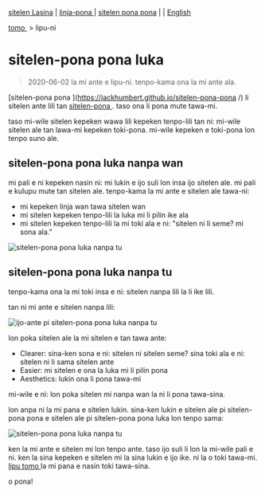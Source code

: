 [sitelen Lasina](https://joelthomastr.github.io/tokipona/sitelen-pona-pona-luka_si) | [<span class="lp">linja-pona </span>](https://joelthomastr.github.io/tokipona/sitelen-pona-pona-luka_lp) | [<span class="spp">sitelen pona pona</span>](https://joelthomastr.github.io/tokipona/sitelen-pona-pona-luka_spp) | [<i class="twa twa-framed-picture"></i><i class="twa twa-red-heart"></i>](https://joelthomastr.github.io/tokipona/sitelen-pona-pona-luka_se) | [English](https://joelthomastr.github.io/tokipona/sitelen-pona-pona-luka_en)

[<span class="lp">tomo </span>](https://joelthomastr.github.io/tokipona/READMElp)&nbsp;> <span class="lp">lipu-ni </span>

# <span class="lp">sitelen-pona pona luka </span>

> 2020-06-02 <span class="lp">la mi ante e lipu-ni. tenpo-kama ona la mi ante ala. </span>

[<span class="lp">sitelen-pona pona </span>](https://jackhumbert.github.io/sitelen-pona-pona </span>/) <span class="lp">li sitelen ante lili tan </span> [<span class="lp">sitelen-pona </span>](http://tokipona.net/tp/janpije/hieroglyphs.php). <span class="lp">taso ona li pona mute tawa-mi. </span>

<span class="lp">taso mi-wile sitelen kepeken wawa lili kepeken tenpo-lili tan ni: mi-wile sitelen ale tan lawa-mi kepeken toki-pona. mi-wile kepeken e toki-pona lon tenpo suno ale. </span>

## <span class="lp">sitelen-pona pona luka nanpa wan </span>

<span class="lp">mi pali e ni kepeken nasin ni: mi lukin e ijo suli lon insa ijo sitelen ale. mi pali e kulupu mute tan sitelen ale. tenpo-kama la mi ante e sitelen ale tawa-ni: </span>
- <span class="lp">mi kepeken linja wan tawa sitelen wan </span>
- <span class="lp">mi sitelen kepeken tenpo-lili la luka mi li pilin ike ala </span>
- <span class="lp">mi sitelen kepeken tenpo-lili la mi toki ala e ni: "sitelen ni li seme? mi sona ala." </span>

![<span class="lp">sitelen-pona pona luka nanpa tu </span>](https://joelthomastr.github.io/tokipona/sppl-v1.png)

## <span class="lp">sitelen-pona pona luka nanpa tu </span>

<span class="lp">tenpo-kama ona la mi toki insa e ni: sitelen nanpa lili la li ike lili. </span>

<span class="lp">tan ni mi ante e sitelen nanpa lili: </span>

![<span class="lp">ijo-ante pi sitelen-pona pona luka nanpa tu </span>](https://joelthomastr.github.io/tokipona/sppl-v2-differences.png)

<span class="lp">lon poka sitelen ale la mi sitelen e tan tawa ante: </span>
- Clearer: <span class="lp">sina-ken sona e ni: sitelen ni sitelen seme? sina toki ala e ni: sitelen ni li sama sitelen ante </span>
- Easier: <span class="lp">mi sitelen e ona la luka mi li pilin pona </span>
- Aesthetics: <span class="lp">lukin ona li pona tawa-mi </span>

<span class="lp">mi-wile e ni: lon poka sitelen mi nanpa wan la ni li pona tawa-sina. </span>

<span class="lp">lon anpa ni la mi pana e sitelen lukin. sina-ken lukin e sitelen ale pi sitelen-pona pona e sitelen ale pi sitelen-pona pona luka lon tenpo sama: </span>

![<span class="lp">sitelen-pona pona luka nanpa tu </span>](https://joelthomastr.github.io/tokipona/sppl-v2-basic.jpg)

<span class="lp">ken la mi ante e sitelen mi lon tenpo ante. taso ijo suli li lon la mi-wile pali e ni. ken la sina kepeken e sitelen mi la sina lukin e ijo ike. ni la o toki tawa-mi. </span> [<span class="lp">lipu tomo </span>](https://joelthomastr.github.io/tokipona/READMElp) <span class="lp">la mi pana e nasin toki tawa-sina. </span>

<span class="lp">o pona! </span>

<!-- LikeBtn.com BEGIN -->
<span class="likebtn-wrapper" data-theme="gray" data-i18n_like="pona" data-identifier="sitelen-pona-pona-luka_lp" data-share_size="large" data-i18n_dislike="ni li ike tawa mi" data-i18n_like_tooltip="lipu ni li pona tawa mi" data-i18n_dislike_tooltip="lipu ni li ike tawa mi" data-i18n_unlike_tooltip="lipu ni li pona ala tawa mi" data-i18n_undislike_tooltip="lipu ni li ike ala tawa mi" data-i18n_share_text="o pana e lipu ni tawa jan ante!" data-i18n_popup_close="o weka" data-i18n_popup_text="o pona!"></span>
<script>(function(d,e,s){if(d.getElementById("likebtn_wjs"))return;a=d.createElement(e);m=d.getElementsByTagName(e)[0];a.async=1;a.id="likebtn_wjs";a.src=s;m.parentNode.insertBefore(a, m)})(document,"script","//w.likebtn.com/js/w/widget.js");</script>
<!-- LikeBtn.com END -->
